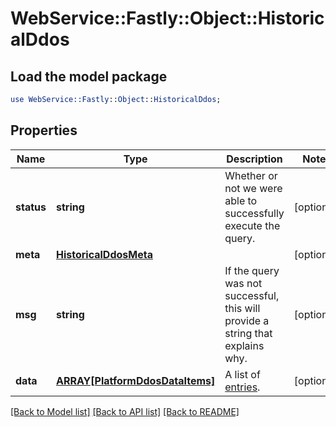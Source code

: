 # WebService::Fastly::Object::HistoricalDdos

## Load the model package
```perl
use WebService::Fastly::Object::HistoricalDdos;
```

## Properties
Name | Type | Description | Notes
------------ | ------------- | ------------- | -------------
**status** | **string** | Whether or not we were able to successfully execute the query. | [optional] 
**meta** | [**HistoricalDdosMeta**](HistoricalDdosMeta.md) |  | [optional] 
**msg** | **string** | If the query was not successful, this will provide a string that explains why. | [optional] 
**data** | [**ARRAY[PlatformDdosDataItems]**](PlatformDdosDataItems.md) | A list of [entries](#entry-data-model). | [optional] 

[[Back to Model list]](../README.md#documentation-for-models) [[Back to API list]](../README.md#documentation-for-api-endpoints) [[Back to README]](../README.md)


